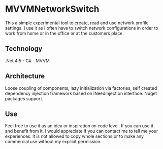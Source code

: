 MVVMNetworkSwitch
=============

This a simple experimental tool to create, read and use network profile settings. I use it as I often have to switch network configurations in order to work from home or in the office or at the customers place.

Technology
----------

.Net 4.5 - C# - MVVM

Architecture
------------

Loose coupling of components, lazy initialization via factories, self created dependency injection framework based on INeedInjection interface. Nuget packages support.

Use
----

Feel free to use it as an idea or inspiration on code level. If you can use it and benefit from it, I would appreciate if you can contact me to tell me your experiences.
It is not allowed to copy whole sections or to make any commercial use without my explicit permission.
